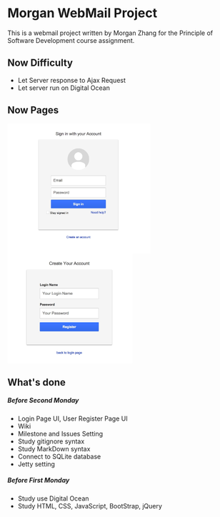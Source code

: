 # Morgan WebMail Project

This is a webmail project written by Morgan Zhang for the Principle of Software Development course assignment.

## Now Difficulty 
- Let Server response to Ajax Request
- Let server run on Digital Ocean

## Now Pages
<img align=top src="figures/login.jpg" width="320">
<img align=top src="figures/UserRegister.jpg" width="280">

## What's done
##### Before Second Monday
- Login Page UI, User Register Page UI
- Wiki
- Milestone and Issues Setting
- Study gitignore syntax
- Study MarkDown syntax
- Connect to SQLite database
- Jetty setting


##### Before First Monday
- Study use Digital Ocean
- Study HTML, CSS, JavaScript, BootStrap, jQuery